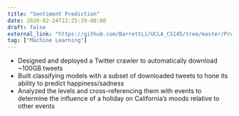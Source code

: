 ```yaml
---
title: "Sentiment Prediction"
date: 2020-02-24T12:25:29-08:00
draft: false
external_link: "https://github.com/BarrettLi/UCLA_CS145/tree/master/Project/10-Moodbusers"
tag: ["Machine Learning"]
---
```


* Designed and deployed a Twitter crawler to automatically download ~100GB tweets
* Built classifying models with a subset of downloaded tweets to hone its ability to predict happiness/sadness
* Analyzed the levels and cross-referencing them with events to determine the influence of a holiday on California’s moods relative to other events

